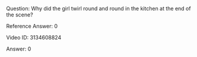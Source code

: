 Question: Why did the girl twirl round and round in the kitchen at the end of the scene?

Reference Answer: 0

Video ID: 3134608824

Answer: 0

